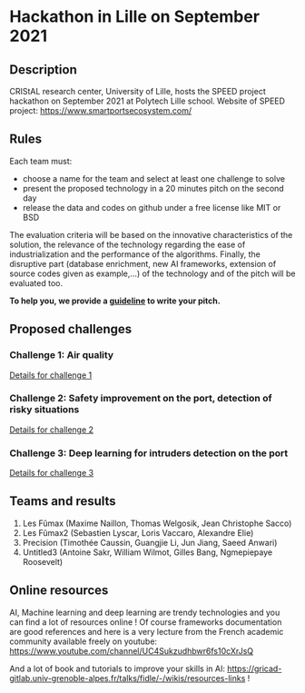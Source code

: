 # Hackathon in Lille on September 2021

## Description

CRIStAL research center, University of Lille, hosts the SPEED project hackathon on September 2021 at Polytech Lille school. 
Website of SPEED project: https://www.smartportsecosystem.com/ 

## Rules 

Each team must: 
- choose a name for the team and select at least one challenge to solve 
- present the proposed technology in a 20 minutes pitch on the second day
- release the data and codes on github under a free license like MIT or BSD

The evaluation criteria will be based on the innovative characteristics of the solution, the relevance of the technology regarding the ease of industrialization and the performance of the algorithms. Finally, the disruptive part (database enrichment, new AI frameworks, extension of source codes given as example,...) of the technology and of the pitch will be evaluated too. 

**To help you, we provide a [guideline](SPEED_Guideline_for_presenting_the_hackaton_results.pdf) to write your pitch.**

## Proposed challenges

### Challenge 1: Air quality

[Details for challenge 1](Challenge1/README.md)

### Challenge 2: Safety improvement on the port, detection of risky situations

[Details for challenge 2](Challenge2/README.md)

### Challenge 3: Deep learning for intruders detection on the port

[Details for challenge 3](Challenge3.md)

## Teams and results 

1. Les Fûmax (Maxime Naillon, Thomas Welgosik, Jean Christophe Sacco)
2. Les Fûmax2 (Sebastien Lyscar, Loris Vaccaro, Alexandre Elie)
3. Precision (Timothée Caussin, Guangjie Li, Jun Jiang, Saeed Anwari)
4. Untitled3 (Antoine Sakr, William Wilmot, Gilles Bang, Ngmepiepaye Roosevelt)


## Online resources 

AI, Machine learning and deep learning are trendy technologies and you can find a lot of resources online ! Of course frameworks documentation are good references and here is a very lecture from the French academic community available freely on youtube: 
https://www.youtube.com/channel/UC4Sukzudhbwr6fs10cXrJsQ

And a lot of book and tutorials to improve your skills in AI: https://gricad-gitlab.univ-grenoble-alpes.fr/talks/fidle/-/wikis/resources-links !

